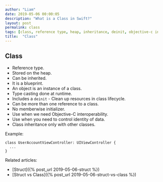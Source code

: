 ```yaml
---
author: "Liam"
date: 2019-05-06 00:00:05
description: "What is a Class in Swift?"
layout: post
permalink: class
tags: [class, reference type, heap, inheritance, deinit, objective-c interoperability]
title:  "Class"
---
```


## Class
- Reference type.
- Stored on the heap.
- Can be inherited.
- It is a blueprint.
- An object is an instance of a class.
- Type casting done at runtime.
- Includes a `deinit` - Clean up resources in class lifecycle.
- Can be more than one reference to a class.
- No memberwise initializer.
- Use when we need Objective-C interoperability.
- Use when you need to control identity of data.
- Class inheritance only with other classes.

Example:

```
class UserAccountViewController: UIViewController {
  ...
}
```

Related articles:
- [Struct]({% post_url 2019-05-06-struct %})
- [Struct vs Class]({% post_url 2019-05-06-struct-vs-class %})
